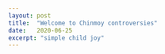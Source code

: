 ```yaml
---
layout: post
title:  "Welcome to Chinmoy controversies"
date:   2020-06-25
excerpt: "simple child joy"
---
```

